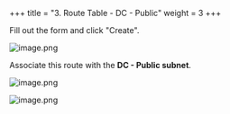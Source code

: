 +++
title = "3. Route Table - DC - Public"
weight = 3
+++


Fill out the form and click "Create".


![image.png](/images/004-iv-setup-vpc-dc-resources/16-197820-image.png)


Associate this route with the **DC - Public subnet**.


![image.png](/images/004-iv-setup-vpc-dc-resources/16-715835-image.png)


![image.png](/images/004-iv-setup-vpc-dc-resources/16-105752-image.png)


